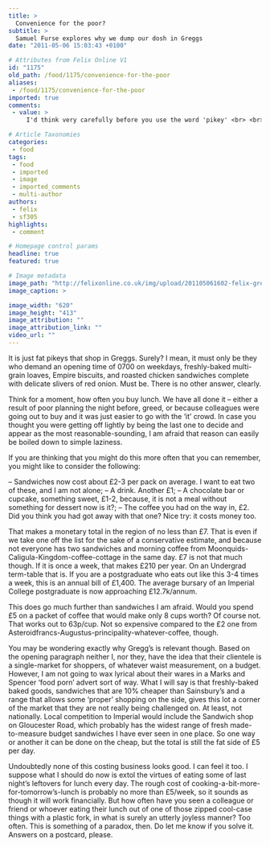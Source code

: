 ```yaml
---
title: >
  Convenience for the poor?
subtitle: >
  Samuel Furse explores why we dump our dosh in Greggs
date: "2011-05-06 15:03:43 +0100"

# Attributes from Felix Online V1
id: "1175"
old_path: /food/1175/convenience-for-the-poor
aliases:
 - /food/1175/convenience-for-the-poor
imported: true
comments:
 - value: >
     I'd think very carefully before you use the word 'pikey' <br> <br>Try substituting the word 'nigger' and see how it reads.

# Article Taxonomies
categories:
 - food
tags:
 - food
 - imported
 - image
 - imported_comments
 - multi-author
authors:
 - felix
 - sf305
highlights:
 - comment

# Homepage control params
headline: true
featured: true

# Image metadata
image_path: "http://felixonline.co.uk/img/upload/201105061602-felix-greggs_int-editted.jpg"
image_caption: >

image_width: "620"
image_height: "413"
image_attribution: ""
image_attribution_link: ""
video_url: ""
---
```


It is just fat pikeys that shop in Greggs. Surely? I mean, it must only be they who demand an opening time of 0700 on weekdays, freshly-baked multi-grain loaves, Empire biscuits, and roasted chicken sandwiches complete with delicate slivers of red onion. Must be. There is no other answer, clearly.

Think for a moment, how often you buy lunch. We have all done it – either a result of poor planning the night before, greed, or because colleagues were going out to buy and it was just easier to go with the ‘it’ crowd. In case you thought you were getting off lightly by being the last one to decide and appear as the most reasonable-sounding, I am afraid that reason can easily be boiled down to simple laziness.

If you are thinking that you might do this more often that you can remember, you might like to consider the following:

– Sandwiches now cost about £2-3 per pack on average. I want to eat two of these, and I am not alone;
 – A drink. Another £1;
 – A chocolate bar or cupcake, something sweet, £1-2, because, it is not a meal without something for dessert now is it?;
 – The coffee you had on the way in, £2. Did you think you had got away with that one? Nice try: it costs money too.

That makes a monetary total in the region of no less than £7. That is even if we take one off the list for the sake of a conservative estimate, and because not everyone has two sandwiches and morning coffee from Moonquids-Caligula-Kingdom-coffee-cottage in the same day. £7 is not that much though. If it is once a week, that makes £210 per year. On an Undergrad term-table that is. If you are a postgraduate who eats out like this 3-4 times a week, this is an annual bill of £1,400. The average bursary of an Imperial College postgraduate is now approaching £12.7k/annum.

This does go much further than sandwiches I am afraid. Would you spend £5 on a packet of coffee that would make only 8 cups worth? Of course not. That works out to 63p/cup. Not so expensive compared to the £2 one from Asteroidfrancs-Augustus-principality-whatever-coffee, though.

You may be wondering exactly why Gregg’s is relevant though. Based on the opening paragraph neither I, nor they, have the idea that their clientele is a single-market for shoppers, of whatever waist measurement, on a budget. However, I am not going to wax lyrical about their wares in a Marks and Spencer ‘food porn’ advert sort of way. What I will say is that freshly-baked baked goods, sandwiches that are 10% cheaper than Sainsbury’s and a range that allows some ‘proper’ shopping on the side, gives this lot a corner of the market that they are not really being challenged on. At least, not nationally. Local competition to Imperial would include the Sandwich shop on Gloucester Road, which probably has the widest range of fresh made-to-measure budget sandwiches I have ever seen in one place. So one way or another it can be done on the cheap, but the total is still the fat side of £5 per day.

Undoubtedly none of this costing business looks good. I can feel it too. I suppose what I should do now is extol the virtues of eating some of last night’s leftovers for lunch every day. The rough cost of cooking-a-bit-more-for-tomorrow’s-lunch is probably no more than £5/week, so it sounds as though it will work financially. But how often have you seen a colleague or friend or whoever eating their lunch out of one of those zipped cool-case things with a plastic fork, in what is surely an utterly joyless manner? Too often. This is something of a paradox, then. Do let me know if you solve it. Answers on a postcard, please.
